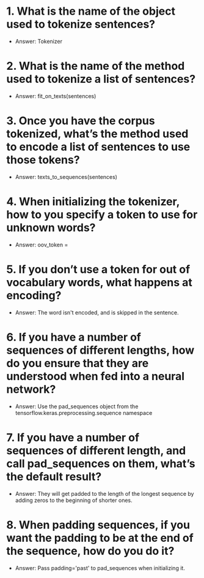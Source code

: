 # 1. What is the name of the object used to tokenize sentences?
- Answer: Tokenizer

# 2. What is the name of the method used to tokenize a list of sentences?
- Answer: fit_on_texts(sentences)

# 3. Once you have the corpus tokenized, what’s the method used to encode a list of sentences to use those tokens?
- Answer: texts_to_sequences(sentences)

# 4. When initializing the tokenizer, how to you specify a token to use for unknown words?
- Answer: oov_token = <Token>

# 5. If you don’t use a token for out of vocabulary words, what happens at encoding?
- Answer: The word isn't encoded, and is skipped in the sentence.

# 6. If you have a number of sequences of different lengths, how do you ensure that they are understood when fed into a neural network?
- Answer: Use the pad_sequences object from the tensorflow.keras.preprocessing.sequence namespace

# 7. If you have a number of sequences of different length, and call pad_sequences on them, what’s the default result?
- Answer: They will get padded to the length of the longest sequence by adding zeros to the beginning of shorter ones.

# 8. When padding sequences, if you want the padding to be at the end of the sequence, how do you do it?
- Answer: Pass padding='past' to pad_sequences when initializing it.
